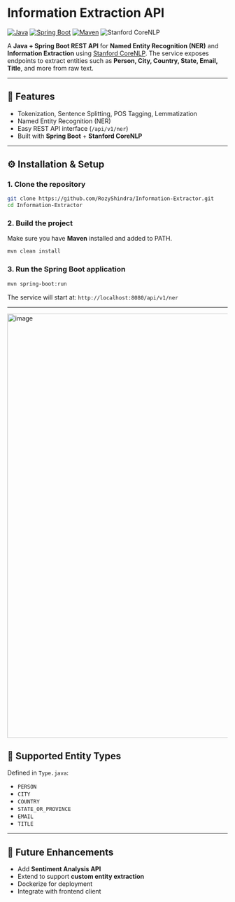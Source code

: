 

# Information Extraction API

[![Java](https://img.shields.io/badge/Java-17+-orange.svg)](https://www.oracle.com/java/)
[![Spring Boot](https://img.shields.io/badge/Spring_Boot-3.x-brightgreen.svg)](https://spring.io/projects/spring-boot)
[![Maven](https://img.shields.io/badge/Maven-3.6+-blue.svg)](https://maven.apache.org/)
![Stanford CoreNLP](https://img.shields.io/badge/Stanford_CoreNLP-4.5.10-red.svg)

A **Java + Spring Boot REST API** for **Named Entity Recognition (NER)** and **Information Extraction** using [Stanford CoreNLP](https://stanfordnlp.github.io/CoreNLP/).
The service exposes endpoints to extract entities such as **Person, City, Country, State, Email, Title**, and more from raw text.

---

## 🚀 Features

* Tokenization, Sentence Splitting, POS Tagging, Lemmatization
* Named Entity Recognition (NER)
* Easy REST API interface (`/api/v1/ner`)
* Built with **Spring Boot** + **Stanford CoreNLP**
  
---

## ⚙️ Installation & Setup

### 1. Clone the repository

```bash
git clone https://github.com/RozyShindra/Information-Extractor.git
cd Information-Extractor
```

### 2. Build the project

Make sure you have **Maven** installed and added to PATH.

```bash
mvn clean install
```

### 3. Run the Spring Boot application

```bash
mvn spring-boot:run
```

The service will start at:
`http://localhost:8080/api/v1/ner`

---
<img width="1915" height="970" alt="image" src="https://github.com/user-attachments/assets/caa214ae-2e71-4c5b-9d04-4e581af0db24" />



## 🧩 Supported Entity Types

Defined in `Type.java`:

* `PERSON`
* `CITY`
* `COUNTRY`
* `STATE_OR_PROVINCE`
* `EMAIL`
* `TITLE`

---

## 📖 Future Enhancements

* Add **Sentiment Analysis API**
* Extend to support **custom entity extraction**
* Dockerize for deployment
* Integrate with frontend client
